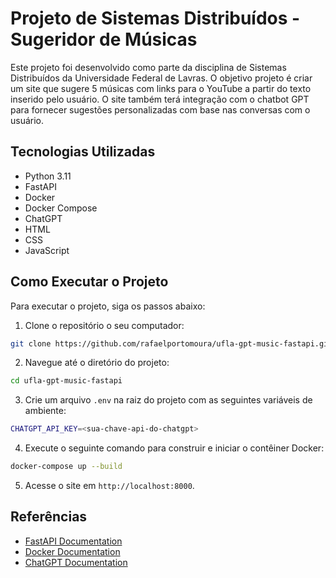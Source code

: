 # Projeto de Sistemas Distribuídos - Sugeridor de Músicas

Este projeto foi desenvolvido como parte da disciplina de Sistemas Distribuídos da Universidade Federal de Lavras. O objetivo projeto é criar um site que sugere 5 músicas com links para o YouTube a partir do texto inserido pelo usuário. O site também terá integração com o chatbot GPT para fornecer sugestões personalizadas com base nas conversas com o usuário.

## Tecnologias Utilizadas

- Python 3.11
- FastAPI
- Docker
- Docker Compose
- ChatGPT
- HTML
- CSS
- JavaScript

## Como Executar o Projeto

Para executar o projeto, siga os passos abaixo:

1. Clone o repositório o seu computador:

```bash
git clone https://github.com/rafaelportomoura/ufla-gpt-music-fastapi.git
```

2. Navegue até o diretório do projeto:

```bash
cd ufla-gpt-music-fastapi
```

3. Crie um arquivo `.env` na raiz do projeto com as seguintes variáveis de ambiente:

```bash
CHATGPT_API_KEY=<sua-chave-api-do-chatgpt>
```

4. Execute o seguinte comando para construir e iniciar o contêiner Docker:

```bash
docker-compose up --build
```

5. Acesse o site em `http://localhost:8000`.

## Referências

- [FastAPI Documentation](https://fastapi.tiangolo.com/)
- [Docker Documentation](https://docs.docker.com/)
- [ChatGPT Documentation](https://github.com/vinicius-neiva/chatGPT)
